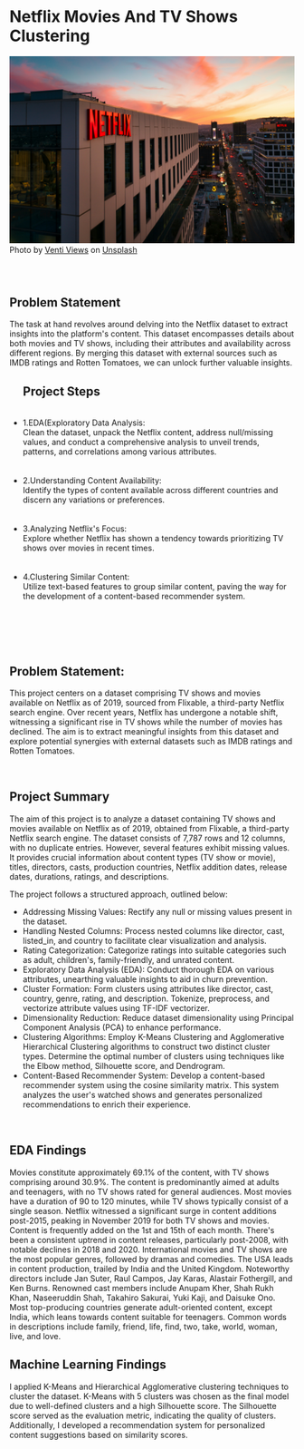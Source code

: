 # Netflix Movies And TV Shows Clustering



![Local GIF](venti-views-lI7dlA5VBp8-unsplash.jpg)
Photo by <a href="https://unsplash.com/@ventiviews?utm_content=creditCopyText&utm_medium=referral&utm_source=unsplash">Venti Views</a> on <a href="https://unsplash.com/photos/white-and-black-concrete-building-during-night-time-lI7dlA5VBp8?utm_content=creditCopyText&utm_medium=referral&utm_source=unsplash">Unsplash</a>
  
  

<h3 align="Left">
  <br>
 <h2>Problem Statement</h1>

The task at hand revolves around delving into the Netflix dataset to extract insights into the platform's content. This dataset encompasses details about both movies and TV shows, including their attributes and availability across different regions. By merging this dataset with external sources such as IMDB ratings and Rotten Tomatoes, we can unlock further valuable insights.
<ul>
<h2>Project Steps</h1>

<br>
<li>1.EDA(Exploratory Data Analysis:
<br>
Clean the dataset, unpack the Netflix content, address null/missing values, and conduct a comprehensive analysis to unveil trends, patterns, and correlations among various attributes.</li>
<br>
<br>
<li>2.Understanding Content Availability:
<br>
Identify the types of content available across different countries and discern any variations or preferences.</li>
<br>
<br>
<li>3.Analyzing Netflix's Focus:
<br>
Explore whether Netflix has shown a tendency towards prioritizing TV shows over movies in recent times.</li>
<br>
<br>
<li>4.Clustering Similar Content:
<br>
Utilize text-based features to group similar content, paving the way for the development of a content-based recommender system.</li>
<br>
</ul>
<br>
  <br>

<br>
 <h2>Problem Statement:</h1>

This project centers on a dataset comprising TV shows and movies available on Netflix as of 2019, sourced from Flixable, a third-party Netflix search engine. Over recent years, Netflix has undergone a notable shift, witnessing a significant rise in TV shows while the number of movies has declined. The aim is to extract meaningful insights from this dataset and explore potential synergies with external datasets such as IMDB ratings and Rotten Tomatoes.

  <br>
 <h2>Project Summary</h1>

The aim of this project is to analyze a dataset containing TV shows and movies available on Netflix as of 2019, obtained from Flixable, a third-party Netflix search engine. The dataset consists of 7,787 rows and 12 columns, with no duplicate entries. However, several features exhibit missing values. It provides crucial information about content types (TV show or movie), titles, directors, casts, production countries, Netflix addition dates, release dates, durations, ratings, and descriptions.

The project follows a structured approach, outlined below:
<ul>
<li>Addressing Missing Values:
Rectify any null or missing values present in the dataset.</li>

<li>Handling Nested Columns:
Process nested columns like director, cast, listed_in, and country to facilitate clear visualization and analysis.</li>

<li>Rating Categorization:
Categorize ratings into suitable categories such as adult, children's, family-friendly, and unrated content.</li>

<li>Exploratory Data Analysis (EDA):
Conduct thorough EDA on various attributes, unearthing valuable insights to aid in churn prevention.</li>

<li>Cluster Formation:
Form clusters using attributes like director, cast, country, genre, rating, and description. Tokenize, preprocess, and vectorize attribute values using TF-IDF vectorizer.</li>

<li>Dimensionality Reduction:
Reduce dataset dimensionality using Principal Component Analysis (PCA) to enhance performance.</li>

<li>Clustering Algorithms:
Employ K-Means Clustering and Agglomerative Hierarchical Clustering algorithms to construct two distinct cluster types. Determine the optimal number of clusters using techniques like the Elbow method, Silhouette score, and Dendrogram.</li>

<li>Content-Based Recommender System:
Develop a content-based recommender system using the cosine similarity matrix. This system analyzes the user's watched shows and generates personalized recommendations to enrich their experience.</li>
</ul>
  <br>
 <h2>EDA Findings</h1>

Movies constitute approximately 69.1% of the content, with TV shows comprising around 30.9%.
The content is predominantly aimed at adults and teenagers, with no TV shows rated for general audiences.
Most movies have a duration of 90 to 120 minutes, while TV shows typically consist of a single season.
Netflix witnessed a significant surge in content additions post-2015, peaking in November 2019 for both TV shows and movies.
Content is frequently added on the 1st and 15th of each month.
There's been a consistent uptrend in content releases, particularly post-2008, with notable declines in 2018 and 2020.
International movies and TV shows are the most popular genres, followed by dramas and comedies.
The USA leads in content production, trailed by India and the United Kingdom.
Noteworthy directors include Jan Suter, Raul Campos, Jay Karas, Alastair Fothergill, and Ken Burns.
Renowned cast members include Anupam Kher, Shah Rukh Khan, Naseeruddin Shah, Takahiro Sakurai, Yuki Kaji, and Daisuke Ono.
Most top-producing countries generate adult-oriented content, except India, which leans towards content suitable for teenagers.
Common words in descriptions include family, friend, life, find, two, take, world, woman, live, and love.
  <br>
 <h2>Machine Learning Findings</h1>

I applied K-Means and Hierarchical Agglomerative clustering techniques to cluster the dataset.
K-Means with 5 clusters was chosen as the final model due to well-defined clusters and a high Silhouette score.
The Silhouette score served as the evaluation metric, indicating the quality of clusters.
Additionally, I developed a recommendation system for personalized content suggestions based on similarity scores.

